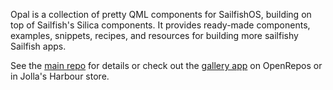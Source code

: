 Opal is a collection of pretty QML components for SailfishOS, building on top of Sailfish's Silica components. It provides ready-made components, examples, snippets, recipes, and resources for building more sailfishy Sailfish apps.

See the [main repo](https://github.com/Pretty-SFOS/opal) for details or check out the [gallery app](https://openrepos.net/content/ichthyosaurus/opal-gallery) on OpenRepos or in Jolla's Harbour store.
